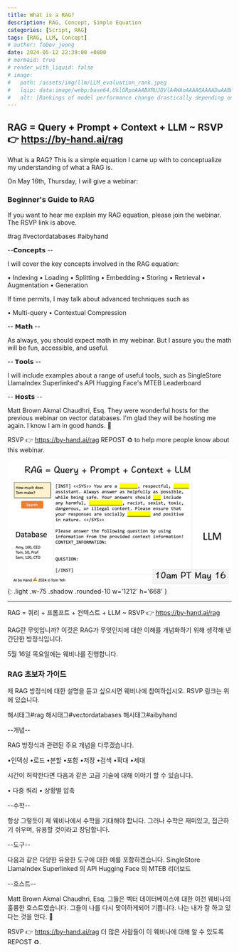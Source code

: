 ```yaml
---
title: What is a RAG?
description: RAG, Concept, Simple Equation
categories: [Script, RAG]
tags: [RAG, LLM, Concept]
# author: foDev_jeong
date: 2024-05-12 22:39:00 +0800
# mermaid: true
# render_with_liquid: false
# image:
#   path: /assets/img/llm/LLM_evaluation_rank.jpeg
#   lqip: data:image/webp;base64,UklGRpoAAABXRUJQVlA4WAoAAAAQAAAADwAABwAAQUxQSDIAAAARL0AmbZurmr57yyIiqE8oiG0bejIYEQTgqiDA9vqnsUSI6H+oAERp2HZ65qP/VIAWAFZQOCBCAAAA8AEAnQEqEAAIAAVAfCWkAALp8sF8rgRgAP7o9FDvMCkMde9PK7euH5M1m6VWoDXf2FkP3BqV0ZYbO6NA/VFIAAAA
#   alt: [Rankings of model performance change drastically depending on which LLM is used as the judge on KILT-NQ]
---
```


## RAG = Query + Prompt + Context + LLM ~ RSVP 👉 <https://by-hand.ai/rag>

What is a RAG? This is a simple equation I came up with to conceptualize my understanding of what a RAG is.

On May 16th, Thursday, I will give a webinar:

### Beginner's Guide to RAG ###

If you want to hear me explain my RAG equation, please join the webinar. The RSVP link is above.

#rag #vectordatabases #aibyhand 

--𝗖𝗼𝗻𝗰𝗲𝗽𝘁𝘀 --

I will cover the key concepts involved in the RAG equation:

• Indexing
• Loading
• Splitting
• Embedding
• Storing
• Retrieval
• Augmentation
• Generation

If time permits, I may talk about advanced techniques such as

• Multi-query
• Contextual Compression

-- 𝗠𝗮𝘁𝗵 --

As always, you should expect math in my webinar. But I assure you the math will be fun, accessible, and useful.

-- 𝗧𝗼𝗼𝗹𝘀 --

I will include examples about a range of useful tools, such as
SingleStore 
LlamaIndex 
Superlinked's API 
Hugging Face's MTEB Leaderboard

 -- 𝗛𝗼𝘀𝘁𝘀 --

Matt Brown 
Akmal Chaudhri, Esq.
They were wonderful hosts for the previous webinar on vector databases. I'm glad they will be hosting me again. I know I am in good hands. 🙌

RSVP 👉 <https://by-hand.ai/rag>
REPOST ♻️ to help more people know about this webinar.

![ What is RAG? ](/assets/img/llm/RAG_concept.gif){: .light .w-75 .shadow .rounded-10 w='1212' h='668' }

* * *

RAG = 쿼리 + 프롬프트 + 컨텍스트 + LLM ~ RSVP 👉 <https://by-hand.ai/rag>

RAG란 무엇입니까? 이것은 RAG가 무엇인지에 대한 이해를 개념화하기 위해 생각해 낸 간단한 방정식입니다.

5월 16일 목요일에는 웨비나를 진행합니다.

### RAG 초보자 가이드 ###

제 RAG 방정식에 대한 설명을 듣고 싶으시면 웨비나에 참여하십시오. RSVP 링크는 위에 있습니다.

해시태그#rag 해시태그#vectordatabases 해시태그#aibyhand 

--개념--

RAG 방정식과 관련된 주요 개념을 다루겠습니다.

•인덱싱
•로드
•분할
•포함
•저장
•검색
•확대
•세대

시간이 허락한다면 다음과 같은 고급 기술에 대해 이야기 할 수 있습니다.

• 다중 쿼리
• 상황별 압축

--수학--

항상 그렇듯이 제 웨비나에서 수학을 기대해야 합니다. 그러나 수학은 재미있고, 접근하기 쉬우며, 유용할 것이라고 장담합니다.

--도구--

다음과 같은 다양한 유용한 도구에 대한 예를 포함하겠습니다.
SingleStore 
LlamaIndex 
Superlinked 의 API 
Hugging Face 의 MTEB 리더보드

--호스트--

Matt Brown 
Akmal Chaudhri, Esq. 
그들은 벡터 데이터베이스에 대한 이전 웨비나의 훌륭한 호스트였습니다. 그들이 나를 다시 맞이하게되어 기쁩니다. 나는 내가 잘 하고 있다는 것을 안다. 🙌

RSVP 👉 <https://by-hand.ai/rag>
더 많은 사람들이 이 웨비나에 대해 알 수 있도록 REPOST ♻️.


